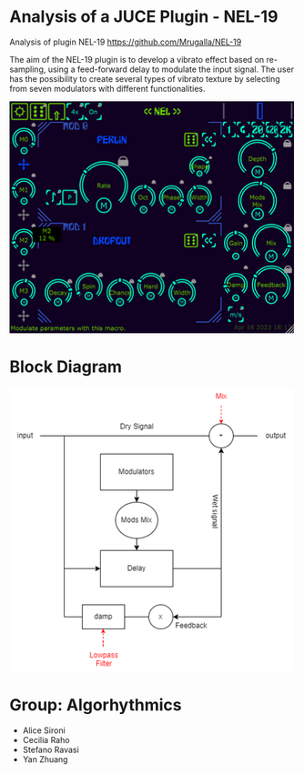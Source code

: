 # Analysis of a JUCE Plugin - NEL-19
Analysis of plugin NEL-19 https://github.com/Mrugalla/NEL-19

The aim of the NEL-19 plugin is to develop a vibrato effect based on re-sampling, using a feed-forward delay to modulate the input signal.
The user has the possibility to create several types of vibrato texture by selecting from seven modulators with different functionalities.

<div>
<img width="500px" src="gui.png">
<div>

# Block Diagram
<div>
<img width="500px" src="nel19.drawio.png">
<div>
  
  
# Group: Algorhythmics 
* Alice Sironi
* Cecilia Raho
* Stefano Ravasi
* Yan Zhuang
